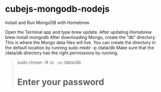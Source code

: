 # cubejs-mongodb-nodejs
Install and Run MongoDB with Homebrew

Open the Terminal app and type brew update.
After updating Homebrew brew install mongodb
After downloading Mongo, create the “db” directory. 
This is where the Mongo data files will live. You can create the directory in the default location by running sudo mkdir -p /data/db
Make sure that the /data/db directory has the right permissions by running.

> sudo chown -R `id -un` /data/db
> # Enter your password
